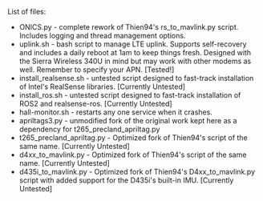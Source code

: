 List of files:
- ONICS.py - complete rework of Thien94's rs_to_mavlink.py script. Includes logging and thread management options.
- uplink.sh - bash script to manage LTE uplink. Supports self-recovery and includes a daily reboot at 1am to keep things fresh. Designed with the Sierra Wireless 340U in mind but may work with other modems as well. Remember to specify your APN. [Tested!]
- install_realsense.sh - untested script designed to fast-track installation of Intel's RealSense libraries. [Currently Untested]
- install_ros.sh - untested script designed to fast-track installation of ROS2 and realsense-ros. [Currently Untested]
- hall-monitor.sh - restarts any one service when it crashes.
- apriltags3.py - unmodified fork of the original work kept here as a dependency for t265_precland_apriltag.py
- t265_precland_apriltag.py - Optimized fork of Thien94's script of the same name. [Currently Untested]
- d4xx_to_mavlink.py - Optimized fork of Thien94's script of the same name. [Currently Untested]
- d435i_to_mavlink.py - Optimized fork of Thien94's D4xx_to_mavlink.py script with added support for the D435i's built-in IMU. [Currently Untested]

